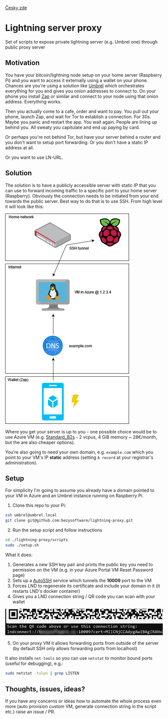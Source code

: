 [Česky zde](README_cs.md)

# Lightning server proxy
Set of scripts to expose private lightning server (e.g. Umbrel one) through public proxy server

## Motivation
You have your bitcoin/lightning node setup on your home server (Raspberry Pi) and you want to access it externally using a wallet on your phone. Chances are you're using a solution like [Umbrel](https://getumbrel.com/) which orchestrates everything for you and gives you onion addresses to connect to. On your phone you install [Zap](https://github.com/LN-Zap/) or similar and connect to your node using that onion address. Everything works. 

Then you actually come to a cafe, order and want to pay. You pull out your phone, launch Zap, and wait for Tor to establish a connection. For 30s. Maybe you panic and restart the app. You wait again. People are lining up behind you. All sweaty you capitulate and end up paying by card. 

Or perhaps you're not behind Tor, but have your server behind a router and you don't want to setup port forwarding. Or you don't have a static IP address at all.

Or you want to use LN-URL.

## Solution
The solution is to have a publicly accessible server with static IP that you can use to forward incoming traffic to a specific port to your home server (Raspberry). Obviously the connection needs to be initiated from your end towards the public server. Best way to do that is to use SSH. From high level it will look like this:

![Overview](img/overview.png)

Where you get your server is up to you - one possible choice would be to use Azure VM (e.g. [Standard_B2s](https://docs.microsoft.com/en-us/azure/virtual-machines/sizes-b-series-burstable) - 2 vcpus, 4 GiB memory ~ 28€/month, but the are also cheaper options).

You're also going to need your own domain, e.g. `example.com` which you point to your VM's IP **static** address (setting `A record` at your registrar's administration).

## Setup

For simplicity I'm going to assume you already have a domain pointed to your VM in Azure and an Umbrel instance running on Raspberry Pi.

1. Clone this repo to your Pi: 
```bash
ssh umbrel@umbrel.local
git clone git@github.com:bezysoftware/lightning-proxy.git
```
2. Run the setup script and follow instructions
```bash
cd ./lightning-proxy/scripts
sudo ./setup.sh
```

What it does:
1. Generates a new SSH key pair and prints the public key you need to permission on the VM (e.g. in your Azure Portal VM Reset Password page)
2. Sets up a [AutoSSH](https://www.everythingcli.org/ssh-tunnelling-for-fun-and-profit-autossh/) service which tunnels the **10009** port to the VM
3. Forces LND to regenerate its certificate and include your domain in it (it restarts LND's docker container)
4. Gives you a LND connection string / QR code you can scan with your wallet

![QR Code](img/qr.png)

5. On your proxy VM it allows forwarding ports from outside of the server (by default SSH only allows forwarding ports from localhost)

It also installs `net-tools` so you can use `netstat` to monitor bound ports (useful for debugging), e.g.:
```bash
sudo netstat -tulpn | grep LISTEN
``` 

## Thoughts, issues, ideas?
If you have any concerns or ideas how to automate the whole process even more (auto provision custom VM, generate connection string in the script etc.) raise an issue / PR.